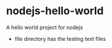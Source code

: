 # nodejs-hello-world
A hello world project for nodejs

+ file directory has the testing text files


